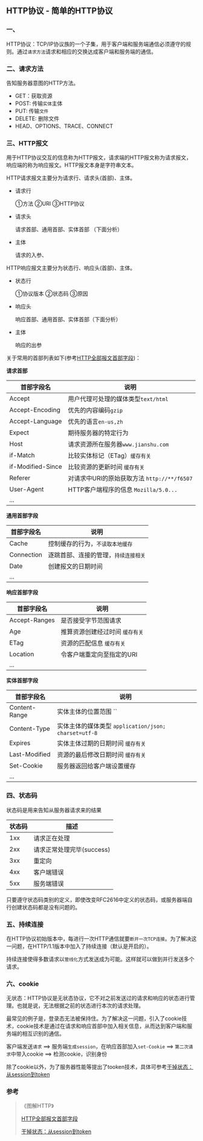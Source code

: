 ## HTTP协议 - 简单的HTTP协议

### 一、

HTTP协议：TCP/IP协议族的一个子集，用于客户端和服务端通信必须遵守的规则。通过`请求方法`请求和相应的交换达成客户端和服务端的通信。



### 二、请求方法

告知服务器意图的HTTP方法。

- GET：获取资源
- POST: 传输`实体`主体
- PUT: 传输`文件`
- DELETE: 删除文件
- HEAD、OPTIONS、TRACE、CONNECT



### 三、HTTP报文

用于HTTP协议交互的信息称为HTTP报文，请求端的HTTP报文称为请求报文，响应端的称为响应报文。HTTP报文本身是字符串文本。

HTTP请求报文主要分为请求行、请求头(首部)、主体。

- 请求行

  ①方法 ②URI ③HTTP协议

- 请求头

  请求首部、通用首部、实体首部 （下面分析）

- 主体

  请求的入参、

HTTP响应报文主要分为状态行、响应头(首部)、主体。

- 状态行

  ①协议版本 ②状态码 ③原因

- 响应头

  响应首部、通用首部、实体首部（下面分析）

- 主体

  响应的出参



关于常用的首部列表如下(参考[HTTP全部报文首部字段](http://blog.csdn.net/tigerzx/article/details/60360705))：

**请求首部**

| 首部字段名             | 说明                               |
| ----------------- | -------------------------------- |
| Accept            | 用户代理可处理的媒体类型`text/html`          |
| Accept-Encoding   | 优先的内容编码`gzip`                    |
| Accept-Language   | 优先的语言`en-us,zh`                  |
| Expect            | 期待服务器的特定行为                       |
| Host              | 请求资源所在服务器`www.jianshu.com`       |
| if-Match          | 比较实体标记（ETag）`缓存有关`               |
| if-Modified-Since | 比较资源的更新时间 `缓存有关`                 |
| Referer           | 对请求中URI的原始获取方法 `http://**/f6507` |
| User-Agent        | HTTP客户端程序的信息 `Mozilla/5.0...`    |
| ...               |                                  |



**通用首部字段**

| 首部字段名      | 说明                  |
| ---------- | ------------------- |
| Cache      | 控制缓存的行为，`不读取本地缓存`   |
| Connection | 逐跳首部、连接的管理，`持续连接相关` |
| Date       | 创建报文的日期时间           |
| ...        |                     |



**响应首部字段**

| 首部字段名         | 说明                |
| ------------- | ----------------- |
| Accept-Ranges | 是否接受字节范围请求        |
| Age           | 推算资源创建经过时间 `缓存有关` |
| ETag          | 资源的匹配信息 `缓存有关`    |
| Location      | 令客户端重定向至指定的URI    |
| ...           |                   |



**实体首部字段**

| 首部字段名         | 说明                                       |
| ------------- | ---------------------------------------- |
| Content-Range | 实体主体的位置范围 ``                             |
| Content-Type  | 实体主体的媒体类型 `application/json; charset=utf-8` |
| Expires       | 实体主体过期的日期时间 `缓存有关`                       |
| Last-Modified | 资源的最后修改日期时间 `缓存有关`                       |
| Set-Cookie    | 服务器返回给客户端设置缓存                            |
| ...           |                                          |



### 四、状态码

状态码是用来告知从服务器请求来的结果

| 状态码  | 描述                |
| ---- | ----------------- |
| 1xx  | 请求正在处理            |
| 2xx  | 请求正常处理完毕(success) |
| 3xx  | 重定向               |
| 4xx  | 客户端错误             |
| 5xx  | 服务端错误             |

只要遵守状态码类别的定义，即使改变RFC2616中定义的状态码，或服务器端自行创建状态码都是没有问题的。



### 五、持续连接

在HTTP协议初始版本中，每进行一次HTTP通信就要`断开一次TCP连接`。为了解决这一问题，在HTTP/1.1版本中加入了持续连接（默认是开启的）。

持续连接使得多数请求以`管线化`方式发送成为可能。这样就可以做到并行发送多个请求。



### 六、cookie

无状态：HTTP协议是无状态协议，它不对之前发送过的请求和响应的状态进行管理。也就是说，无法根据之前的状态进行本次的请求处理。

最常见的例子是，登录态无法被保持住。为了解决这一问题，引入了cookie技术，cookie技术是通过在请求和响应首部中加入相关信息，从而达到客户端和服务端的相互识别的通信。

客户端发送`请求` ==>  服务端`生成session`，在响应首部加入`set-Cookie`  ==>  `第二次请求`中带入cookie ==> 检测cookie，识别身份



除了cookie以外，为了服务器性能等提出了tooken技术，具体可参考[干掉状态：从session到token](http://mp.weixin.qq.com/s/rvWY5rIoYib_wDUtXByFIw)





### 参考

> 《图解HTTP》
>
> [HTTP全部报文首部字段](http://blog.csdn.net/tigerzx/article/details/60360705)
>
> [干掉状态：从session到token](http://mp.weixin.qq.com/s/rvWY5rIoYib_wDUtXByFIw)

